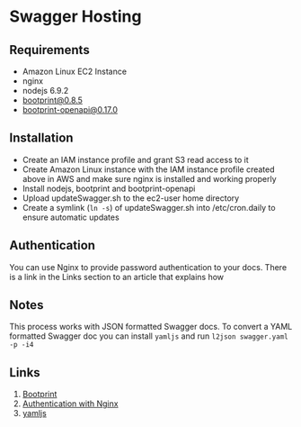 # Swagger Hosting
## Requirements
* Amazon Linux EC2 Instance
* nginx
* nodejs 6.9.2
* bootprint@0.8.5
* bootprint-openapi@0.17.0

## Installation
* Create an IAM instance profile and grant S3 read access to it
* Create Amazon Linux instance with the IAM instance profile created above in 
AWS and make sure nginx is installed and working properly
* Install nodejs, bootprint and bootprint-openapi
* Upload updateSwagger.sh to the ec2-user home directory
* Create a symlink (` ln -s `) of updateSwagger.sh into /etc/cron.daily to 
ensure automatic updates

## Authentication
You can use Nginx to provide password authentication to your docs.  There 
is a link in the Links section to an article that explains how
## Notes
This process works with JSON formatted Swagger docs.  To convert a YAML 
formatted Swagger doc you can install 
`yamljs` and run `l2json swagger.yaml -p -i4`

## Links
1. [Bootprint](https://github.com/bootprint/bootprint-openapi)
1. [Authentication with Nginx](https://www.digitalocean.com/community/tutorials/how-to-set-up-password-authentication-with-nginx-on-ubuntu-14-04)
1. [yamljs](https://www.npmjs.com/package/yamljs)